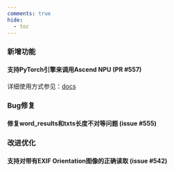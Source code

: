```yaml
---
comments: true
hide:
  - toc
---
```


### 新增功能

#### 支持PyTorch引擎来调用Ascend NPU (PR #557)

详细使用方式参见：[docs](https://rapidai.github.io/RapidOCRDocs/main/install_usage/rapidocr/how_to_use_infer_engine/#__tabbed_3_3)

### Bug修复

#### 修复word_results和txts长度不对等问题 (issue #555)

### 改进优化

#### 支持对带有EXIF Orientation图像的正确读取 (issue #542)
